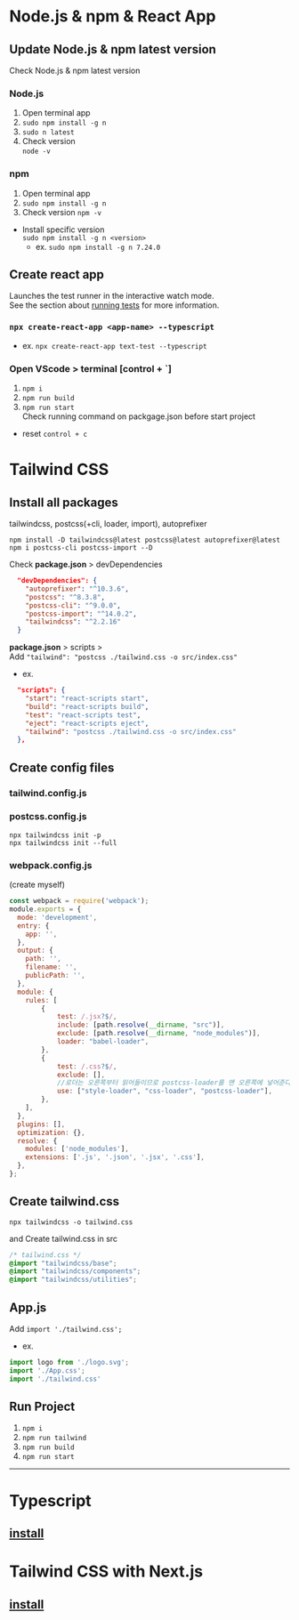 # Node.js & npm & React App

## Update Node.js & npm latest version

Check Node.js & npm latest version

### Node.js 
1) Open terminal app
2) `sudo npm install -g n`
3) `sudo n latest`
4) Check version  
`node -v`

### npm
1) Open terminal app
2) `sudo npm install -g n`
3) Check version 
`npm -v`  
* Install specific version  
`sudo npm install -g n <version>`  
    * ex. `sudo npm install -g n 7.24.0`


## Create react app

Launches the test runner in the interactive watch mode.\
See the section about [running tests](https://facebook.github.io/create-react-app/docs/running-tests) for more information.

### `npx create-react-app <app-name> --typescript`  
* ex. `npx create-react-app text-test --typescript`

### Open VScode > terminal [control + `]
1) `npm i`
2) `npm run build`
3) `npm run start`   
Check running command on packgage.json before start project
* reset
`control + c`

# Tailwind CSS

## Install all packages
tailwindcss, postcss(+cli, loader, import), autoprefixer 
```
npm install -D tailwindcss@latest postcss@latest autoprefixer@latest
npm i postcss-cli postcss-import --D
```


Check **package.json** > devDependencies  
```json
  "devDependencies": {
    "autoprefixer": "^10.3.6",
    "postcss": "^8.3.8",
    "postcss-cli": "^9.0.0",
    "postcss-import": "^14.0.2",
    "tailwindcss": "^2.2.16"
  }
  ```
**package.json** > scripts >   
Add `"tailwind": "postcss ./tailwind.css -o src/index.css"  `  
* ex.
```json
  "scripts": {
    "start": "react-scripts start",
    "build": "react-scripts build",
    "test": "react-scripts test",
    "eject": "react-scripts eject",
    "tailwind": "postcss ./tailwind.css -o src/index.css"
  },
```


## Create config files
### tailwind.config.js  
### postcss.config.js  
`npx tailwindcss init -p`  
`npx tailwindcss init --full`

### webpack.config.js  
(create myself)
```js
const webpack = require('webpack');
module.exports = {
  mode: 'development',
  entry: {
    app: '',
  },
  output: {
    path: '',
    filename: '',
    publicPath: '',
  },
  module: {
    rules: [
        {
            test: /.jsx?$/,
            include: [path.resolve(__dirname, "src")],
            exclude: [path.resolve(__dirname, "node_modules")],
            loader: "babel-loader",
        },
        {
            test: /.css?$/,
            exclude: [],
            //로더는 오른쪽부터 읽어들이므로 postcss-loader를 맨 오른쪽에 넣어준다.
            use: ["style-loader", "css-loader", "postcss-loader"],
        },
    ],
  },
  plugins: [],
  optimization: {},
  resolve: {
    modules: ['node_modules'],
    extensions: ['.js', '.json', '.jsx', '.css'],
  },
};
```


## Create tailwind.css
`npx tailwindcss -o tailwind.css`  

and Create tailwind.css in src
```css
/* tailwind.css */
@import "tailwindcss/base";
@import "tailwindcss/components";
@import "tailwindcss/utilities";
```

## App.js 
Add `import './tailwind.css';`  
* ex.
```js
import logo from './logo.svg';
import './App.css';
import './tailwind.css'
```

## Run Project
1) `npm i  `
2) `npm run tailwind  `
3) `npm run build  `
4) `npm run start  `

***

# Typescript

## [install](https://www.typescriptlang.org/download)  

# Tailwind CSS with Next.js

## [install](https://tailwindcss.com/docs/guides/nextjs)